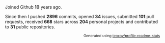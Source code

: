 Joined Github **10** years ago.

Since then I pushed **2896** commits, opened **34** issues, submitted **101** pull requests, received **668** stars across **204** personal projects and contributed to **31** public repositories.

<p align="right"><sub>Generated using <a href="https://github.com/marketplace/actions/profile-readme-stats">teoxoy/profile-readme-stats</a></sub></p>
